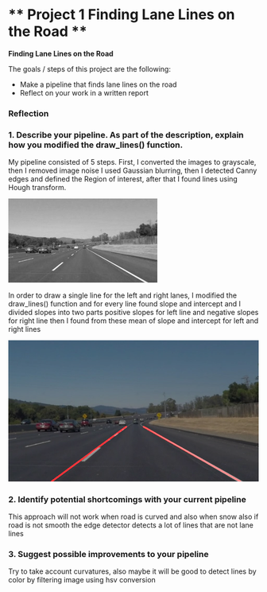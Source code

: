 # ** Project 1 Finding Lane Lines on the Road ** 

**Finding Lane Lines on the Road**

The goals / steps of this project are the following:
* Make a pipeline that finds lane lines on the road
* Reflect on your work in a written report



### Reflection

### 1. Describe your pipeline. As part of the description, explain how you modified the draw_lines() function.

My pipeline consisted of 5 steps. First, I converted the images to grayscale, then I removed image noise
I used Gaussian blurring, then I detected Canny edges and defined the Region of interest, after that I found
lines using Hough transform.

![image1](./examples/grayscale.jpg "Grayscale")

In order to draw a single line for the left and right lanes, I modified the draw_lines() function and for every line 
found slope and intercept and I divided slopes into two parts positive slopes for left line and negative slopes for right line then I found from these mean of slope and intercept for left and right lines

![image2](./test_images_output/solidWhiteCurve.jpg "Solid White Curve")



### 2. Identify potential shortcomings with your current pipeline

 This approach will not work when road is curved and also when snow  also if road is not smooth the edge detector detects a lot of lines that are not lane lines


### 3. Suggest possible improvements to your pipeline

Try to take account curvatures, also maybe it will be good to detect lines by color by filtering image
using hsv conversion


